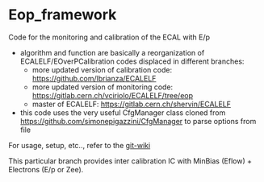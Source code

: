 # Eop_framework 
Code for the monitoring and calibration of the ECAL with E/p    
 - algorithm and function are basically a reorganization of ECALELF/EOverPCalibration codes displaced in different branches:      
    - more updated version of calibration code: https://github.com/lbrianza/ECALELF      
    - more updated version of monitoring code:  https://gitlab.cern.ch/vciriolo/ECALELF/tree/eop      
    - master of ECALELF:                        https://gitlab.cern.ch/shervin/ECALELF      
 - this code uses the very useful CfgManager class cloned from https://github.com/simonepigazzini/CfgManager to parse options from file 

For usage, setup, etc.., refer to the [git-wiki](https://github.com/fabio-mon/Eop_framework/wiki)

This particular branch  provides inter calibration IC  with MinBias (Eflow) + Electrons (E/p or Zee).


